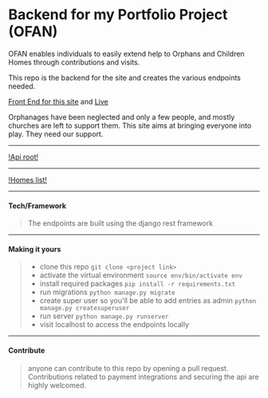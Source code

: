 # Backend for my Portfolio Project (OFAN)

OFAN enables individuals to easily extend help to Orphans and Children Homes through contributions and visits.

This repo is the backend for the site and creates the various endpoints needed.

[Front End for this site](https://github.com/kiminzajnr/PortfolioProject-Frontend) and [Live](https://kiminzajnr.github.io/PortfolioProject-Frontend/)

Orphanages have been neglected and only a few people, and mostly churches are left to support them. This site aims at bringing everyone into play. They need our support.



---

[!Api root!](img/apiroot.png "api root")

---

[!Homes list!](img/homelist.png "homes list")

---

#### Tech/Framework

> The endpoints are built using the django rest framework

---

#### Making it yours
> - clone this repo `git clone <project link>`
> - activate the virtual environment `source env/bin/activate env`
> - install required packages `pip install -r requirements.txt`
> - run migrations `python manage.py migrate`
> - create super user so you'll be able to add entries as admin `python manage.py createsuperuser`
> - run server `python manage.py runserver`
> - visit localhost to access the endpoints locally

---

#### Contribute

> anyone can contribute to this repo by opening a pull request. Contributions related to payment integrations and securing the api are highly welcomed.
